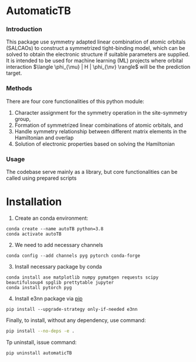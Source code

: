 # AutomaticTB
### Introduction
This package use symmetry adapted linear combination of atomic orbitals (SALCAOs) to construct 
a symmetrized tight-binding model, which can be solved to obtain the electronic structure if 
suitable parameters are supplied. It is intended to be used for machine learning (ML) projects 
where orbital interaction $\langle \phi_{\mu} | H | \phi_{\nv} \rangle$ will be the prediction 
target. 

### Methods
There are four core functionalities of this python module:
1. Character assignment for the symmetry operation in the site-symmetry group,
2. Formation of symmetrized linear combinations of atomic orbitals, and 
3. Handle symmetry relationship between different matrix elements in the Hamiltonian and overlap
4. Solution of electronic properties based on solving the Hamiltonian

### Usage
The codebase serve mainly as a library, but core functionalities can be called using prepared scripts 

# Installation
1. Create an conda environment:
```
conda create --name autoTB python=3.8
conda activate autoTB
```
2. We need to add necessary channels
```
conda config --add channels pyg pytorch conda-forge
```
3. Install necessary package by conda
```
conda install ase matplotlib numpy pymatgen requests scipy beautifulsoup4 spglib prettytable jupyter
conda install pytorch pyg
```
4. Install e3nn package via [pip](https://docs.conda.io/projects/conda/en/latest/user-guide/tasks/manage-environments.html#using-pip-in-an-environment)
```
pip install --upgrade-strategy only-if-needed e3nn
```
Finally, to install, without any dependency, use command: 
```bash
pip install --no-deps -e .
```
Tp uninstall, issue command:
```bash
pip uninstall automaticTB
```


